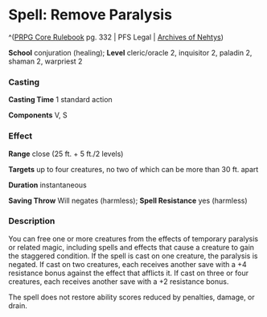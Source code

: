 # Spell: Remove Paralysis

^([PRPG Core Rulebook][ss-remove-paralysis] pg. 332 | PFS Legal | [Archives of Nehtys][sn-remove-paralysis])

**School** conjuration (healing); **Level** cleric/oracle 2, inquisitor 2, paladin 2, shaman 2, warpriest 2

### Casting

**Casting Time** 1 standard action  

**Components** V, S

### Effect

**Range** close (25 ft. + 5 ft./2 levels)  

**Targets** up to four creatures, no two of which can be more than 30 ft. apart  

**Duration** instantaneous  

**Saving Throw** Will negates (harmless); **Spell Resistance** yes (harmless)

### Description

You can free one or more creatures from the effects of temporary paralysis or related magic, including spells and effects that cause a creature to gain the staggered condition. If the spell is cast on one creature, the paralysis is negated. If cast on two creatures, each receives another save with a +4 resistance bonus against the effect that afflicts it. If cast on three or four creatures, each receives another save with a +2 resistance bonus.  

The spell does not restore ability scores reduced by penalties, damage, or drain.

[ss-remove-paralysis]: http://paizo.com/pathfinderRPG/v57
[sn-remove-paralysis]: http://www.archivesofnethys.com/SpellDisplay.aspx?ItemName=Remove%20Paralysis